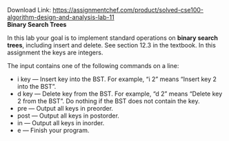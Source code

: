Download Link: https://assignmentchef.com/product/solved-cse100-algorithm-design-and-analysis-lab-11
<br>
<strong>Binary Search Trees</strong>

In this lab your goal is to implement standard operations on <strong>binary search trees</strong>, including insert and delete. See section 12.3 in the textbook. In this assignment the keys are integers.

The input contains one of the following commands on a line:

<ul>

 <li>i key — Insert key into the BST. For example, “i 2” means “Insert key 2 into the BST”.</li>

 <li>d key — Delete key from the BST. For example, “d 2” means “Delete key 2 from the BST”. Do nothing if the BST does not contain the key.</li>

 <li>pre — Output all keys in preorder.</li>

 <li>post — Output all keys in postorder.</li>

 <li>in — Output all keys in inorder.</li>

 <li>e — Finish your program.</li>

</ul>